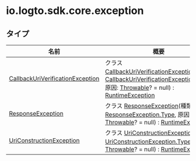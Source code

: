 # io.logto.sdk.core.exception

## タイプ

| 名前                                                                              | 概要                                                                                                                                                                                                                                                                                                                                                                                              |
| --------------------------------------------------------------------------------- | ------------------------------------------------------------------------------------------------------------------------------------------------------------------------------------------------------------------------------------------------------------------------------------------------------------------------------------------------------------------------------------------------- |
| [CallbackUriVerificationException](-callback-uri-verification-exception/index.md) | クラス [CallbackUriVerificationException](-callback-uri-verification-exception/index.md)(種類: [CallbackUriVerificationException.Type](-callback-uri-verification-exception/-type/index.md), 原因: [Throwable](https://kotlinlang.org/api/latest/jvm/stdlib/kotlin/-throwable/index.html)? = null) : [RuntimeException](https://docs.oracle.com/javase/8/docs/api/java/lang/RuntimeException.html) |
| [ResponseException](-response-exception/index.md)                                 | クラス [ResponseException](-response-exception/index.md)(種類: [ResponseException.Type](-response-exception/-type/index.md), 原因: [Throwable](https://kotlinlang.org/api/latest/jvm/stdlib/kotlin/-throwable/index.html)? = null) : [RuntimeException](https://docs.oracle.com/javase/8/docs/api/java/lang/RuntimeException.html)                                                                 |
| [UriConstructionException](-uri-construction-exception/index.md)                  | クラス [UriConstructionException](-uri-construction-exception/index.md)(種類: [UriConstructionException.Type](-uri-construction-exception/-type/index.md), 原因: [Throwable](https://kotlinlang.org/api/latest/jvm/stdlib/kotlin/-throwable/index.html)? = null) : [RuntimeException](https://docs.oracle.com/javase/8/docs/api/java/lang/RuntimeException.html)                                   |